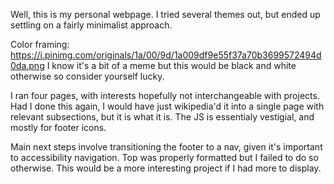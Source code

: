 Well, this is my personal webpage. I tried several themes out, but ended up settling on a fairly minimalist approach.

Color framing:
https://i.pinimg.com/originals/1a/00/9d/1a009df9e55f37a70b3699572494d0da.png
I know it's a bit of a meme but this would be black and white otherwise so consider yourself lucky.

I ran four pages, with interests hopefully not interchangeable with projects. Had I done this again, I would have just wikipedia'd it into a single page with relevant subsections, but it is what it is. The JS is essentialy vestigial, and mostly for footer icons.

Main next steps involve transitioning the footer to a nav, given it's important to accessibility navigation. Top was properly formatted but I failed to do so otherwise. This would be a more interesting project if I had more to display.



